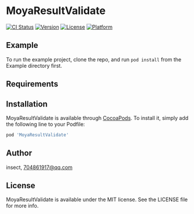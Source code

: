 # MoyaResultValidate

[![CI Status](https://img.shields.io/travis/insect/MoyaResultValidate.svg?style=flat)](https://travis-ci.org/insect/MoyaResultValidate)
[![Version](https://img.shields.io/cocoapods/v/MoyaResultValidate.svg?style=flat)](https://cocoapods.org/pods/MoyaResultValidate)
[![License](https://img.shields.io/cocoapods/l/MoyaResultValidate.svg?style=flat)](https://cocoapods.org/pods/MoyaResultValidate)
[![Platform](https://img.shields.io/cocoapods/p/MoyaResultValidate.svg?style=flat)](https://cocoapods.org/pods/MoyaResultValidate)

## Example

To run the example project, clone the repo, and run `pod install` from the Example directory first.

## Requirements

## Installation

MoyaResultValidate is available through [CocoaPods](https://cocoapods.org). To install
it, simply add the following line to your Podfile:

```ruby
pod 'MoyaResultValidate'
```

## Author

insect, 704861917@qq.com

## License

MoyaResultValidate is available under the MIT license. See the LICENSE file for more info.

